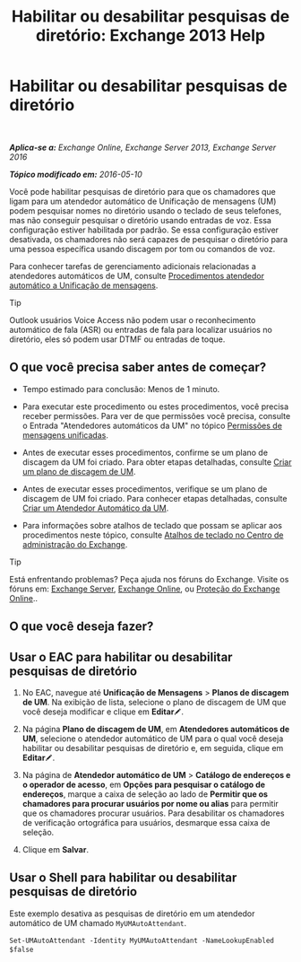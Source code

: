 ﻿---
title: 'Habilitar ou desabilitar pesquisas de diretório: Exchange 2013 Help'
TOCTitle: Habilitar ou desabilitar pesquisas de diretório
ms:assetid: c0768815-8578-4385-8d4c-7d1e40304cec
ms:mtpsurl: https://technet.microsoft.com/pt-br/library/Ee423557(v=EXCHG.150)
ms:contentKeyID: 52058490
ms.date: 05/22/2018
mtps_version: v=EXCHG.150
ms.translationtype: MT
---

# Habilitar ou desabilitar pesquisas de diretório

 

_**Aplica-se a:** Exchange Online, Exchange Server 2013, Exchange Server 2016_

_**Tópico modificado em:** 2016-05-10_

Você pode habilitar pesquisas de diretório para que os chamadores que ligam para um atendedor automático de Unificação de mensagens (UM) podem pesquisar nomes no diretório usando o teclado de seus telefones, mas não conseguir pesquisar o diretório usando entradas de voz. Essa configuração estiver habilitada por padrão. Se essa configuração estiver desativada, os chamadores não será capazes de pesquisar o diretório para uma pessoa específica usando discagem por tom ou comandos de voz.

Para conhecer tarefas de gerenciamento adicionais relacionadas a atendedores automáticos de UM, consulte [Procedimentos atendedor automático a Unificação de mensagens](um-auto-attendant-procedures-exchange-2013-help.md).


> [!TIP]
> Outlook usuários Voice Access não podem usar o reconhecimento automático de fala (ASR) ou entradas de fala para localizar usuários no diretório, eles só podem usar DTMF ou entradas de toque.



## O que você precisa saber antes de começar?

  - Tempo estimado para conclusão: Menos de 1 minuto.

  - Para executar este procedimento ou estes procedimentos, você precisa receber permissões. Para ver de que permissões você precisa, consulte o Entrada "Atendedores automáticos da UM" no tópico [Permissões de mensagens unificadas](unified-messaging-permissions-exchange-2013-help.md).

  - Antes de executar esses procedimentos, confirme se um plano de discagem da UM foi criado. Para obter etapas detalhadas, consulte [Criar um plano de discagem de UM](create-a-um-dial-plan-exchange-2013-help.md).

  - Antes de executar esses procedimentos, verifique se um plano de discagem de UM foi criado. Para conhecer etapas detalhadas, consulte [Criar um Atendedor Automático da UM](create-a-um-auto-attendant-exchange-2013-help.md).

  - Para informações sobre atalhos de teclado que possam se aplicar aos procedimentos neste tópico, consulte [Atalhos de teclado no Centro de administração do Exchange](keyboard-shortcuts-in-the-exchange-admin-center-exchange-online-protection-help.md).


> [!TIP]
> Está enfrentando problemas? Peça ajuda nos fóruns do Exchange. Visite os fóruns em: <A href="https://go.microsoft.com/fwlink/p/?linkid=60612">Exchange Server</A>, <A href="https://go.microsoft.com/fwlink/p/?linkid=267542">Exchange Online</A>, ou <A href="https://go.microsoft.com/fwlink/p/?linkid=285351">Proteção do Exchange Online</A>..



## O que você deseja fazer?

## Usar o EAC para habilitar ou desabilitar pesquisas de diretório

1.  No EAC, navegue até **Unificação de Mensagens** \> **Planos de discagem de UM**. Na exibição de lista, selecione o plano de discagem de UM que você deseja modificar e clique em **Editar**![Ícone de edição](images/JJ218640.6f53ccb2-1f13-4c02-bea0-30690e6ea71d(EXCHG.150).gif "Ícone de edição").

2.  Na página **Plano de discagem de UM**, em **Atendedores automáticos de UM**, selecione o atendedor automático de UM para o qual você deseja habilitar ou desabilitar pesquisas de diretório e, em seguida, clique em **Editar**![Ícone de edição](images/JJ218640.6f53ccb2-1f13-4c02-bea0-30690e6ea71d(EXCHG.150).gif "Ícone de edição").

3.  Na página de **Atendedor automático de UM** \> **Catálogo de endereços e o operador de acesso**, em **Opções para pesquisar o catálogo de endereços**, marque a caixa de seleção ao lado de **Permitir que os chamadores para procurar usuários por nome ou alias** para permitir que os chamadores procurar usuários. Para desabilitar os chamadores de verificação ortográfica para usuários, desmarque essa caixa de seleção.

4.  Clique em **Salvar**.

## Usar o Shell para habilitar ou desabilitar pesquisas de diretório

Este exemplo desativa as pesquisas de diretório em um atendedor automático de UM chamado `MyUMAutoAttendant`.

    Set-UMAutoAttendant -Identity MyUMAutoAttendant -NameLookupEnabled $false

